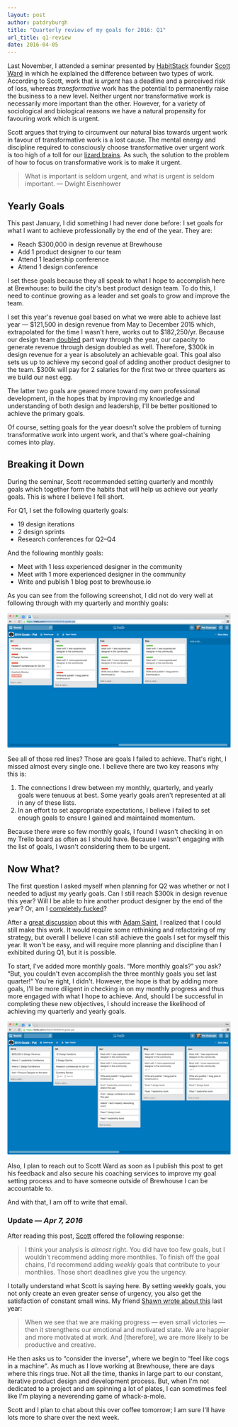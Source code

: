```yaml
---
layout: post
author: patdryburgh
title: "Quarterly review of my goals for 2016: Q1"
url_title: q1-review
date: 2016-04-05
---
```


Last November, I attended a seminar presented by [HabitStack][1] founder [Scott Ward][2] in which he explained the difference between two types of work. According to Scott, work that is _urgent_ has a deadline and a perceived risk of loss, whereas _transformative_ work has the potential to permanently raise the business to a new level. Neither urgent nor transformative work is necessarily more important than the other. However, for a variety of sociological and biological reasons we have a natural propensity for favouring work which is urgent.

Scott argues that trying to circumvent our natural bias towards urgent work in favour of transformative work is a lost cause. The mental energy and discipline required to consciously choose transformative over urgent work is too high of a toll for our [lizard brains][8]. As such, the solution to the problem of how to focus on transformative work is to make it urgent.

> What is important is seldom urgent, and what is urgent is seldom important. 
— Dwight Eisenhower

## Yearly Goals

This past January, I did something I had never done before: I set goals for what I want to achieve professionally by the end of the year. They are:

- Reach $300,000 in design revenue at Brewhouse
- Add 1 product designer to our team
- Attend 1 leadership conference
- Attend 1 design conference

I set these goals because they all speak to what I hope to accomplish here at Brewhouse: to build the city's best product design team. To do this, I need to continue growing as a leader and set goals to grow and improve the team.

I set this year's revenue goal based on what we were able to achieve last year — $121,500 in design revenue from May to December 2015 which, extrapolated for the time I wasn't here, works out to $182,250/yr. Because our design team [doubled][4] part way through the year, our capacity to generate revenue through design doubled as well. Therefore, $300k in design revenue for a year is absolutely an achievable goal. This goal also sets us up to achieve my second goal of adding another product designer to the team. $300k will pay for 2 salaries for the first two or three quarters as we build our nest egg.

The latter two goals are geared more toward my own professional development, in the hopes that by improving my knowledge and understanding of both design and leadership, I'll be better positioned to achieve the primary goals.

Of course, setting goals for the year doesn't solve the problem of turning transformative work into urgent work, and that's where goal-chaining comes into play.

## Breaking it Down

During the seminar, Scott recommended setting quarterly and monthly goals which together form the habits that will help us achieve our yearly goals. This is where I believe I fell short.

For Q1, I set the following quarterly goals:

- 19 design iterations
- 2 design sprints
- Research conferences for Q2–Q4

And the following monthly goals:

- Meet with 1 less experienced designer in the community
- Meet with 1 more experienced designer in the community
- Write and publish 1 blog post to brewhouse.io

As you can see from the following screenshot, I did not do very well at following through with my quarterly and monthly goals:

<img alt="Q1 Goals" src="/images/uploads/q1-goals.png" class="extra-wide">

See all of those red lines? Those are goals I failed to achieve. That's right, I missed almost every single one. I believe there are two key reasons why this is:

1. The connections I drew between my monthly, quarterly, and yearly goals were tenuous at best. Some yearly goals aren't represented at all in any of these lists.
2. In an effort to set appropriate expectations, I believe I failed to set enough goals to ensure I gained and maintained momentum.

Because there were so few monthly goals, I found I wasn't checking in on my Trello board as often as I should have. Because I wasn't engaging with the list of goals, I wasn't considering them to be urgent.

## Now What?

The first question I asked myself when planning for Q2 was whether or not I needed to adjust my yearly goals. Can I still reach $300k in design revenue this year? Will I be able to hire another product designer by the end of the year? Or, am I [completely fucked][5]?

After a [great discussion][6] about this with [Adam Saint][7],
I realized that I could still make this work. It would require some rethinking and refactoring of my strategy, but overall I believe I can still achieve the goals I set for myself this year. It won't be easy, and will require more planning and discipline than I exhibited during Q1, but it is possible.

To start, I've added more monthly goals. &ldquo;More monthly goals?&rdquo; you ask? &ldquo;But, you couldn't even accomplish the three monthly goals you set last quarter!&ldquo; You're right, I didn't. However, the hope is that by adding more goals, I'll be more diligent in checking in on my monthly progress and thus more engaged with what I hope to achieve. And, should I be successful in completing these new objectives, I should increase the likelihood of achieving my quarterly and yearly goals.

<img alt="Q2 Goals" src="/images/uploads/q2-goals.png" class="extra-wide">

Also, I plan to reach out to Scott Ward as soon as I publish this post to get his feedback and also secure his coaching services to improve my goal setting process and to have someone outside of Brewhouse I can be accountable to.

And with that, I am off to write that email.

### Update &mdash; _Apr 7, 2016_

After reading this post, [Scott][2] offered the following response:

>I think your analysis is _almost_ right. You did have too few goals, but I wouldn't recommend adding more monthlies. To finish off the goal chains, I'd recommend adding _weekly_ goals that contribute to your monthlies. Those short deadlines give you the urgency.

I totally understand what Scott is saying here. By setting weekly goals, you not only create an even greater sense of urgency, you also get the satisfaction of constant small wins. My friend [Shawn wrote about this][9] last year:

>When we see that we are making progress — even small victories — then it strengthens our emotional and motivated state. We are happier and more motivated at work. And [therefore], we are more likely to be productive and creative.

He then asks us to <q>consider the inverse</q>, where we begin to <q>feel like cogs in a machine</q>. As much as I love working at Brewhouse, there are days where this rings true. Not all the time, thanks in large part to our constant, iterative product design and development process. But, when I'm not dedicated to a project and am spinning a lot of plates, I can sometimes feel like I'm playing a neverending game of whack-a-mole.

Scott and I plan to chat about this over coffee tomorrow; I am sure I'll have lots more to share over the next week.


[1]: http://habitstack.com
[2]: http://twitter.com/habitstack
[3]: http://thefocuscourse.com
[4]: http://brewhouse.io/2015/09/21/welcome-lee-post.html
[5]: https://twitter.com/patdryburgh/status/695415193619161088
[6]: https://twitter.com/patdryburgh/status/695465211432599552
[7]: https://twitter.com/adamjsaint
[8]: https://www.psychologytoday.com/blog/where-addiction-meets-your-brain/201404/your-lizard-brain
[9]: https://shawnblanc.net/2015/01/celebrate-progress/